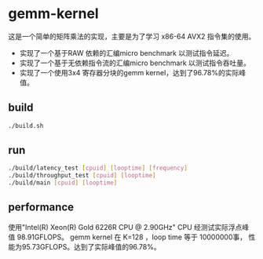 # gemm-kernel
这是一个简单的矩阵乘法的实现，主要是为了学习 x86-64 AVX2 指令集的使用。
- 实现了一个基于RAW 依赖的汇编micro benchmark 以测试指令延迟。
- 实现了一个基于无依赖指令流的汇编micro benchmark 以测试指令吞吐量。
- 实现了一个使用3x4 寄存器分块的gemm kernel，达到了96.78%的实际峰值。

## build

```bash
./build.sh
```

## run

```bash
./build/latency_test [cpuid] [looptime] [frequency]
./build/throughput_test [cpuid] [looptime]
./build/main [cpuid] [looptime]
```
## performance

使用"Intel(R) Xeon(R) Gold 6226R CPU @ 2.90GHz" CPU  经测试实际浮点峰值 98.91GFLOPS。
gemm kernel 在 K=128 ，loop time 等于 10000000事， 性能为95.73GFLOPS。达到了实际峰值的96.78%。
